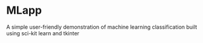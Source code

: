 # MLapp

A simple user-friendly demonstration of machine learning classification built using sci-kit learn and tkinter
